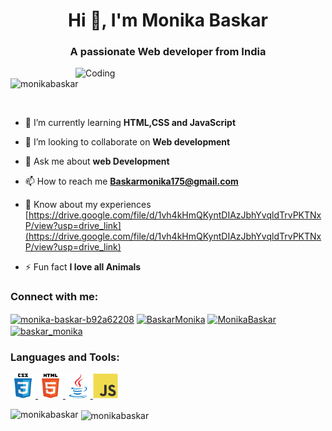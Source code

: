 <h1 align="center">Hi 👋, I'm Monika Baskar</h1>
<h3 align="center">A passionate Web developer from India</h3>
<img align="right" alt="Coding" width="400" src="https://media.tenor.com/2SeTinGEKNQAAAAd/codelikeagirl.gif">

<p align="left"> <img src="https://komarev.com/ghpvc/?username=monikabaskar&label=Profile%20views&color=0e75b6&style=flat" alt="monikabaskar" /> </p>

<p align="left"> <a href="https://twitter.com/" target="blank"><img src="https://img.shields.io/twitter/follow/?logo=twitter&style=for-the-badge" alt="" /></a> </p>

- 🌱 I’m currently learning **HTML,CSS and JavaScript**

- 👯 I’m looking to collaborate on **Web development**

- 💬 Ask me about **web Development**

- 📫 How to reach me **Baskarmonika175@gmail.com**

- 📄 Know about my experiences [https://drive.google.com/file/d/1vh4kHmQKyntDIAzJbhYvqldTrvPKTNxP/view?usp=drive_link](https://drive.google.com/file/d/1vh4kHmQKyntDIAzJbhYvqldTrvPKTNxP/view?usp=drive_link)

- ⚡ Fun fact **I love all Animals**

<h3 align="left">Connect with me:</h3>
<p align="left">
<a href="https://linkedin.com/in/monika-baskar-b92a62208" target="blank"><img align="center"src="https://raw.githubusercontent.com/rahuldkjain/github-profile-readme-generator/master/src/images/icons/Social/linked-in-alt.svg" alt="monika-baskar-b92a62208" height="30" width="40" /></a>
<a href="https://twitter.com/BaskarMonika" target="blank"><img align="center" src="https://raw.githubusercontent.com/rahuldkjain/github-profile-readme-generator/master/src/images/icons/Social/twitter.svg" alt="BaskarMonika" height="30" width="40" /></a>
<a href="https://github.com/in/MonikaBaskar" target="blank"><img align="center" src="https://raw.githubusercontent.com/rahuldkjain/github-profile-readme-generator/master/src/images/icons/Social/github.svg" alt="MonikaBaskar" height="30" width="40" /></a>
<a href="https://instagram.com/baskar_monika" target="blank"><img align="center" src="https://raw.githubusercontent.com/rahuldkjain/github-profile-readme-generator/master/src/images/icons/Social/instagram.svg" alt="baskar_monika" height="30" width="40" /></a>
</p>

<h3 align="left">Languages and Tools:</h3>
<p align="left"> <a href="https://www.w3schools.com/css/" target="_blank" rel="noreferrer"> <img src="https://raw.githubusercontent.com/devicons/devicon/master/icons/css3/css3-original-wordmark.svg" alt="css3" width="40" height="40"/> </a> <a href="https://www.w3.org/html/" target="_blank" rel="noreferrer"> <img src="https://raw.githubusercontent.com/devicons/devicon/master/icons/html5/html5-original-wordmark.svg" alt="html5" width="40" height="40"/> </a> <a href="https://www.java.com" target="_blank" rel="noreferrer"> <img src="https://raw.githubusercontent.com/devicons/devicon/master/icons/java/java-original.svg" alt="java" width="40" height="40"/> </a> <a href="https://developer.mozilla.org/en-US/docs/Web/JavaScript" target="_blank" rel="noreferrer"> <img src="https://raw.githubusercontent.com/devicons/devicon/master/icons/javascript/javascript-original.svg" alt="javascript" width="40" height="40"/> </a> </p>

<p><img align="left" src="https://github-readme-stats.vercel.app/api/top-langs?username=monikabaskar&show_icons=true&locale=en&layout=compact" alt="monikabaskar" /></p>

<p>&nbsp;<img align="center" src="https://github-readme-stats.vercel.app/api?username=monikabaskar&show_icons=true&locale=en" alt="monikabaskar" /></p>
